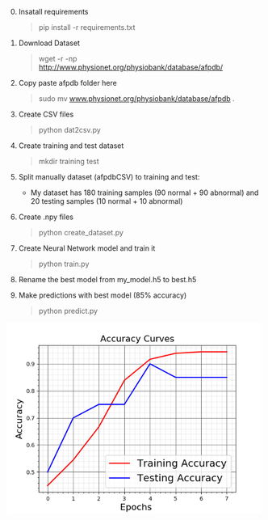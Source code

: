 0. Insatall requirements
    > pip install -r requirements.txt

1. Download Dataset
    > wget -r -np http://www.physionet.org/physiobank/database/afpdb/

2. Copy paste afpdb folder here 
    > sudo mv www.physionet.org/physiobank/database/afpdb .

3. Create CSV files 
    > python dat2csv.py

4. Create training and test dataset
    > mkdir training test

5. Split manually dataset (afpdbCSV) to training and test:
    * My dataset has 180 training samples (90 normal + 90 abnormal) and   20 testing samples (10 normal + 10 abnormal)

6. Create .npy files 
    >  python create_dataset.py

7. Create Neural Network model and train it 
    > python train.py

8. Rename the best model from my_model.h5 to best.h5

9. Make predictions with best model (85% accuracy)
    > python predict.py

![alt text](Accuracy.png)